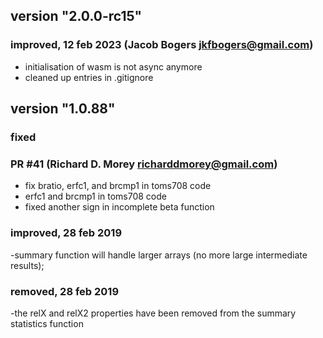 ## version "2.0.0-rc15"

### improved, 12 feb 2023 (Jacob Bogers <jkfbogers@gmail.com>)
  - initialisation of wasm is not async anymore
  - cleaned up entries in .gitignore

## version "1.0.88"
### fixed 
### PR #41 (Richard D. Morey <richarddmorey@gmail.com>)
  - fix bratio, erfc1, and brcmp1 in toms708 code
  - erfc1 and brcmp1 in toms708 code
  - fixed another sign in incomplete beta function

### improved, 28 feb 2019

-summary function will handle larger arrays (no more large intermediate results);

### removed, 28 feb 2019

-the relX and relX2 properties have been removed from the summary statistics function

